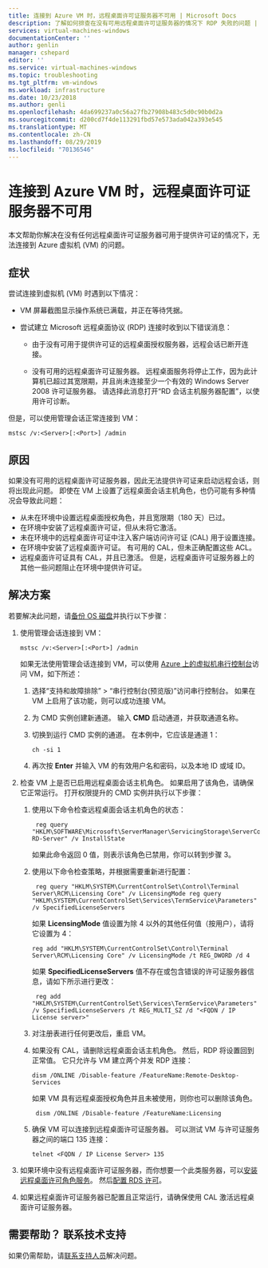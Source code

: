 ```yaml
---
title: 连接到 Azure VM 时，远程桌面许可证服务器不可用 | Microsoft Docs
description: 了解如何排查在没有可用远程桌面许可证服务器的情况下 RDP 失败的问题 | Microsoft Docs
services: virtual-machines-windows
documentationCenter: ''
author: genlin
manager: cshepard
editor: ''
ms.service: virtual-machines-windows
ms.topic: troubleshooting
ms.tgt_pltfrm: vm-windows
ms.workload: infrastructure
ms.date: 10/23/2018
ms.author: genli
ms.openlocfilehash: 4da699237a0c56a27fb27908b483c5d0c90b0d2a
ms.sourcegitcommit: d200cd7f4de113291fbd57e573ada042a393e545
ms.translationtype: MT
ms.contentlocale: zh-CN
ms.lasthandoff: 08/29/2019
ms.locfileid: "70136546"
---
```

# <a name="remote-desktop-license-server-isnt-available-when-you-connect-to-an-azure-vm"></a>连接到 Azure VM 时，远程桌面许可证服务器不可用

本文帮助你解决在没有任何远程桌面许可证服务器可用于提供许可证的情况下，无法连接到 Azure 虚拟机 (VM) 的问题。

## <a name="symptoms"></a>症状

尝试连接到虚拟机 (VM) 时遇到以下情况：

- VM 屏幕截图显示操作系统已满载，并正在等待凭据。
- 尝试建立 Microsoft 远程桌面协议 (RDP) 连接时收到以下错误消息：

  - 由于没有可用于提供许可证的远程桌面授权服务器，远程会话已断开连接。

  - 没有可用的远程桌面许可证服务器。 远程桌面服务将停止工作，因为此计算机已超过其宽限期，并且尚未连接至少一个有效的 Windows Server 2008 许可证服务器。 请选择此消息打开“RD 会话主机服务器配置”，以使用许可诊断。

但是，可以使用管理会话正常连接到 VM：

```
mstsc /v:<Server>[:<Port>] /admin
```

## <a name="cause"></a>原因

如果没有可用的远程桌面许可证服务器，因此无法提供许可证来启动远程会话，则将出现此问题。 即使在 VM 上设置了远程桌面会话主机角色，也仍可能有多种情况会导致此问题：

- 从未在环境中设置远程桌面授权角色，并且宽限期（180 天）已过。
- 在环境中安装了远程桌面许可证，但从未将它激活。
- 未在环境中的远程桌面许可证中注入客户端访问许可证 (CAL) 用于设置连接。
- 在环境中安装了远程桌面许可证。 有可用的 CAL，但未正确配置这些 ACL。
- 远程桌面许可证具有 CAL，并且已激活。 但是，远程桌面许可证服务器上的其他一些问题阻止在环境中提供许可证。

## <a name="solution"></a>解决方案

若要解决此问题，请[备份 OS 磁盘](../windows/snapshot-copy-managed-disk.md)并执行以下步骤：

1. 使用管理会话连接到 VM：

   ```
   mstsc /v:<Server>[:<Port>] /admin
   ```

    如果无法使用管理会话连接到 VM，可以使用 [Azure 上的虚拟机串行控制台](serial-console-windows.md)访问 VM，如下所述：

    1. 选择“支持和故障排除” > “串行控制台(预览版)”访问串行控制台。 如果在 VM 上启用了该功能，则可以成功连接 VM。

    2. 为 CMD 实例创建新通道。 输入 **CMD** 启动通道，并获取通道名称。

    3. 切换到运行 CMD 实例的通道。 在本例中，它应该是通道 1：

       ```
       ch -si 1
       ```

    4. 再次按 **Enter** 并输入 VM 的有效用户名和密码，以及本地 ID 或域 ID。

2. 检查 VM 上是否已启用远程桌面会话主机角色。 如果启用了该角色，请确保它正常运行。 打开权限提升的 CMD 实例并执行以下步骤：

    1. 使用以下命令检查远程桌面会话主机角色的状态：

       ```
        reg query "HKLM\SOFTWARE\Microsoft\ServerManager\ServicingStorage\ServerComponentCache\RDS-RD-Server" /v InstallState
        ```

        如果此命令返回 0 值，则表示该角色已禁用，你可以转到步骤 3。

    2. 使用以下命令检查策略，并根据需要重新进行配置：

       ```
        reg query "HKLM\SYSTEM\CurrentControlSet\Control\Terminal Server\RCM\Licensing Core" /v LicensingMode reg query "HKLM\SYSTEM\CurrentControlSet\Services\TermService\Parameters" /v SpecifiedLicenseServers
       ```

        如果 **LicensingMode** 值设置为除 4 以外的其他任何值（按用户），请将它设置为 4：

         ```
        reg add "HKLM\SYSTEM\CurrentControlSet\Control\Terminal Server\RCM\Licensing Core" /v LicensingMode /t REG_DWORD /d 4
        ```

       如果 **SpecifiedLicenseServers** 值不存在或包含错误的许可证服务器信息，请如下所示进行更改：

       ```
        reg add "HKLM\SYSTEM\CurrentControlSet\Services\TermService\Parameters" /v SpecifiedLicenseServers /t REG_MULTI_SZ /d "<FQDN / IP License server>"
       ```

    3. 对注册表进行任何更改后，重启 VM。

    4. 如果没有 CAL，请删除远程桌面会话主机角色。 然后，RDP 将设置回到正常值。 它只允许与 VM 建立两个并发 RDP 连接：

        ```
       dism /ONLINE /Disable-feature /FeatureName:Remote-Desktop-Services
        ```

        如果 VM 具有远程桌面授权角色并且未被使用，则你也可以删除该角色。

       ```
        dism /ONLINE /Disable-feature /FeatureName:Licensing
       ```

    5. 确保 VM 可以连接到远程桌面许可证服务器。 可以测试 VM 与许可证服务器之间的端口 135 连接： 

       ```
       telnet <FQDN / IP License Server> 135
       ```

3. 如果环境中没有远程桌面许可证服务器，而你想要一个此类服务器，可以[安装远程桌面许可角色服务](https://docs.microsoft.com/previous-versions/windows/it-pro/windows-server-2008-R2-and-2008/cc731765(v=ws.11))。 然后[配置 RDS 许可](https://techcommunity.microsoft.com/t5/Ask-The-Performance-Team/RD-Licensing-Configuration-on-Windows-Server-2012/ba-p/375383)。

4. 如果远程桌面许可证服务器已配置且正常运行，请确保使用 CAL 激活远程桌面许可证服务器。

## <a name="need-help-contact-support"></a>需要帮助？ 联系技术支持

如果仍需帮助，请[联系支持人员](https://portal.azure.com/?#blade/Microsoft_Azure_Support/HelpAndSupportBlade)解决问题。
